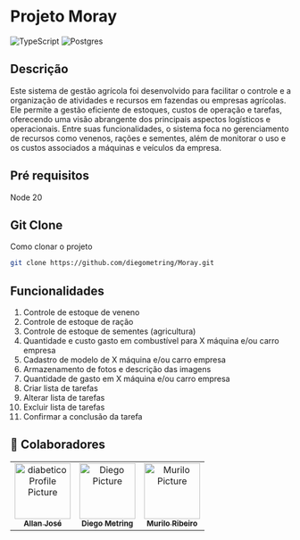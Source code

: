 # Projeto Moray 

![TypeScript](https://img.shields.io/badge/typescript-%23007ACC.svg?style=for-the-badge&logo=typescript&logoColor=white)
![Postgres](https://img.shields.io/badge/postgres-%23316192.svg?style=for-the-badge&logo=postgresql&logoColor=white)

## Descrição 
Este sistema de gestão agrícola foi desenvolvido para facilitar o controle e a organização de atividades e recursos em fazendas ou empresas agrícolas. Ele permite a gestão eficiente de estoques, custos de operação e tarefas, oferecendo uma visão abrangente dos principais aspectos logísticos e operacionais. Entre suas funcionalidades, o sistema foca no gerenciamento de recursos como venenos, rações e sementes, além de monitorar o uso e os custos associados a máquinas e veículos da empresa.

## Pré requisitos 

Node 20

## Git Clone

Como clonar o projeto 

```bash
git clone https://github.com/diegometring/Moray.git
```

## Funcionalidades

1. Controle de estoque de veneno 
2. Controle de estoque de ração
3. Controle de estoque de sementes (agricultura)
4. Quantidade e custo gasto em combustível para X máquina e/ou carro empresa
5. Cadastro de modelo de X máquina e/ou carro empresa
6. Armazenamento de fotos e descrição das imagens
7. Quantidade de gasto em X máquina e/ou carro empresa
8. Criar lista de tarefas 
9. Alterar lista de tarefas
10.  Excluir lista de tarefas
11. Confirmar a conclusão da tarefa


<h2 id="colab">🤝 Colaboradores</h2>

<table>
  <tr>
    <td align="center">
      <a href="#">
        <img src="https://avatars.githubusercontent.com/u/171584882?v=4" width="100px;" alt="diabetico Profile Picture"/><br>
        <sub>
          <b>Allan José</b>
        </sub>
      </a>
    </td>
    <td align="center">
      <a href="#">
        <img src="https://avatars.githubusercontent.com/u/132678389?s=400&v=4" width="100px;" alt="Diego Picture"/><br>
        <sub>
          <b>Diego Metring</b>
        </sub>
      </a>
    </td>
    <td align="center">
      <a href="#">
        <img src="" width="100px;" alt="Murilo Picture"/><br>
        <sub>
          <b>Murilo Ribeiro</b>
        </sub>
      </a>
    </td>
  </tr>
</table>


